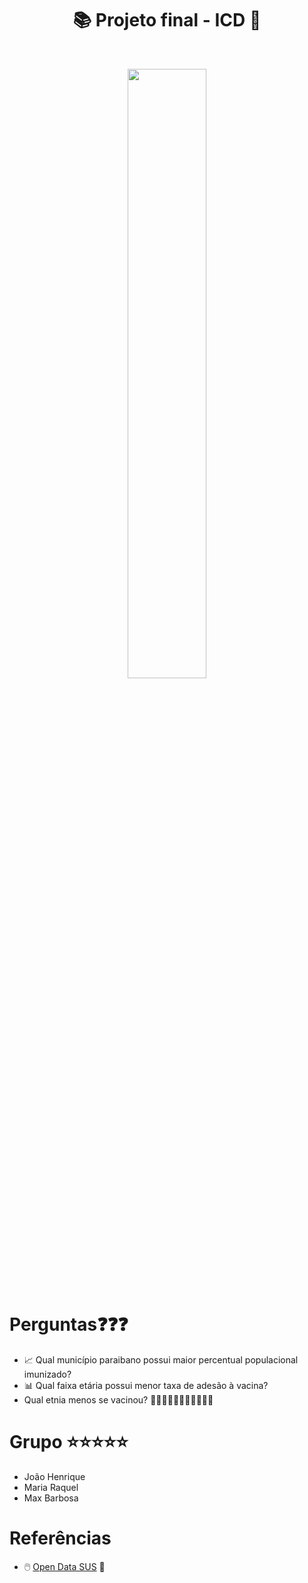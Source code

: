 <h1 align="center">📚️ Projeto final - ICD 💉</h1>
<br>
<p align="center"><img src="https://www.camara.leg.br/midias/image/2020/10/img20201022140139807-768x512.jpg" width="50%" height="50%"/></p>

# Perguntas❓️❓️❓️

- 📈 Qual município paraibano possui maior percentual populacional imunizado? 
- 📊 Qual faixa etária possui menor taxa de adesão à vacina? 
- Qual etnia menos se vacinou? 👩🏽👨🏻👩🏿👨👩🏼👨🏽

# Grupo ⭐️⭐️⭐️⭐️⭐️
* João Henrique
* Maria Raquel
* Max Barbosa

# Referências
* 🖱️ [Open Data SUS](https://s3.sa-east-1.amazonaws.com/ckan.saude.gov.br/SIPNI/COVID/uf/uf%3DPB/part-00002-348ec44a-7718-4646-b48f-b36ac28895f2.c000.csv) 🏥

